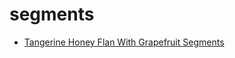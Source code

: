# segments

 * [Tangerine Honey Flan With Grapefruit Segments](../../index/t/tangerine-honey-flan-with-grapefruit-segments-234825.json)
